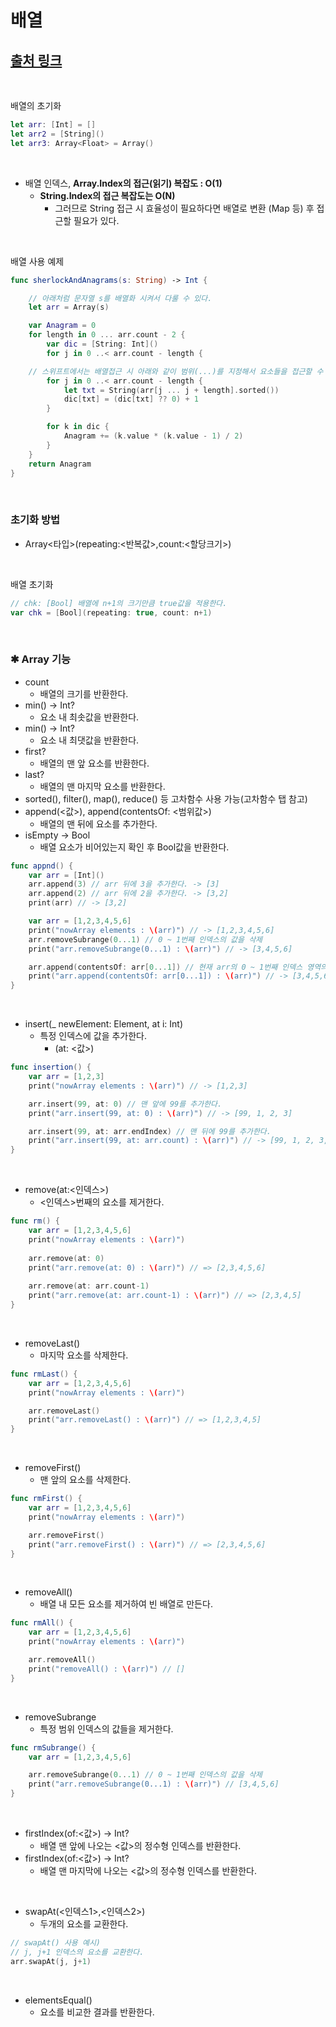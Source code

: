 # 배열

## [출처 링크](https://github.com/applebuddy/AlgorithmMemo#Swift_%EC%9E%90%EB%A3%8C%EA%B5%AC%EC%A1%B0)

<br>

배열의 초기화

```swift
let arr: [Int] = []
let arr2 = [String]()
let arr3: Array<Float> = Array()
```

<br>

- 배열 인덱스, **Array.Index의 접근(읽기) 복잡도 : O(1)**
  - **String.Index의 접근 복잡도는 O(N)**
    - 그러므로 String 접근 시 효율성이 필요하다면 배열로 변환 (Map 등) 후 접근할 필요가 있다.

<br>

배열 사용 예제

```swift
func sherlockAndAnagrams(s: String) -> Int {

    // 아래처럼 문자열 s를 배열화 시켜서 다룰 수 있다.
    let arr = Array(s)

    var Anagram = 0
    for length in 0 ... arr.count - 2 {
        var dic = [String: Int]()
        for j in 0 ..< arr.count - length {

	// 스위프트에서는 배열접근 시 아래와 같이 범위(...)를 지정해서 요소들을 접근할 수 있다.
        for j in 0 ..< arr.count - length {
            let txt = String(arr[j ... j + length].sorted())
            dic[txt] = (dic[txt] ?? 0) + 1
        }

        for k in dic {
            Anagram += (k.value * (k.value - 1) / 2)
        }
    }
    return Anagram
}
```

<br>

### 초기화 방법

- Array<타입>(repeating:<반복값>,count:<할당크기>)

<br>

배열 초기화

```swift
// chk: [Bool] 배열에 n+1의 크기만큼 true값을 적용한다.
var chk = [Bool](repeating: true, count: n+1)
```

<br>

### ✱ Array 기능

- count
  - 배열의 크기를 반환한다.
- min() -> Int?
  - 요소 내 최솟값을 반환한다.
- min() -> Int?
  - 요소 내 최댓값을 반환한다.
- first?
  - 배열의 맨 앞 요소를 반환한다.
- last?
  - 배열의 맨 마지막 요소를 반환한다.
- sorted(), filter(), map(), reduce() 등 고차함수 사용 가능(고차함수 탭 참고)
- append(<값>), append(contentsOf: <범위값>)
  - 배열의 맨 뒤에 요소를 추가한다.
- isEmpty -> Bool
  - 배열 요소가 비어있는지 확인 후 Bool값을 반환한다.

```swift
func appnd() {
    var arr = [Int]()
    arr.append(3) // arr 뒤에 3을 추가한다. -> [3]
    arr.append(2) // arr 뒤에 2을 추가한다. -> [3,2]
    print(arr) // -> [3,2]

    var arr = [1,2,3,4,5,6]
    print("nowArray elements : \(arr)") // -> [1,2,3,4,5,6]
    arr.removeSubrange(0...1) // 0 ~ 1번째 인덱스의 값을 삭제
    print("arr.removeSubrange(0...1) : \(arr)") // -> [3,4,5,6]

    arr.append(contentsOf: arr[0...1]) // 현재 arr의 0 ~ 1번째 인덱스 영역의 값을 arr 뒤에 추가한다.
    print("arr.append(contentsOf: arr[0...1]) : \(arr)") // -> [3,4,5,6,3,4]
}
```

<br>

- insert(\_ newElement: Element, at i: Int)
  - 특정 인덱스에 값을 추가한다.
    - (at: <값>)

```swift
func insertion() {
    var arr = [1,2,3]
    print("nowArray elements : \(arr)") // -> [1,2,3]

    arr.insert(99, at: 0) // 맨 앞에 99를 추가한다.
    print("arr.insert(99, at: 0) : \(arr)") // -> [99, 1, 2, 3]

    arr.insert(99, at: arr.endIndex) // 맨 뒤에 99를 추가한다.
    print("arr.insert(99, at: arr.count) : \(arr)") // -> [99, 1, 2, 3, 99]
}
```

<br>
  
- remove(at:<인덱스>)
  - <인덱스>번째의 요소를 제거한다. 
~~~ swift 
func rm() {
    var arr = [1,2,3,4,5,6]
    print("nowArray elements : \(arr)")
    
    arr.remove(at: 0)
    print("arr.remove(at: 0) : \(arr)") // => [2,3,4,5,6]
    
    arr.remove(at: arr.count-1)
    print("arr.remove(at: arr.count-1) : \(arr)") // => [2,3,4,5]
}
~~~

<br>

- removeLast()
  - 마지막 요소를 삭제한다.

```swift
func rmLast() {
    var arr = [1,2,3,4,5,6]
    print("nowArray elements : \(arr)")

    arr.removeLast()
    print("arr.removeLast() : \(arr)") // => [1,2,3,4,5]
}
```

<br>

- removeFirst()
  - 맨 앞의 요소를 삭제한다.

```swift
func rmFirst() {
    var arr = [1,2,3,4,5,6]
    print("nowArray elements : \(arr)")

    arr.removeFirst()
    print("arr.removeFirst() : \(arr)") // => [2,3,4,5,6]
}
```

<br>

- removeAll()
  - 배열 내 모든 요소를 제거하여 빈 배열로 만든다.

```swift
func rmAll() {
    var arr = [1,2,3,4,5,6]
    print("nowArray elements : \(arr)")

    arr.removeAll()
    print("removeAll() : \(arr)") // []
}
```

<br>

- removeSubrange
  - 특정 범위 인덱스의 값들을 제거한다.

```swift
func rmSubrange() {
    var arr = [1,2,3,4,5,6]

    arr.removeSubrange(0...1) // 0 ~ 1번째 인덱스의 값을 삭제
    print("arr.removeSubrange(0...1) : \(arr)") // [3,4,5,6]
}
```

<br>

- firstIndex(of:<값>) -> Int?
  - 배열 맨 앞에 나오는 <값>의 정수형 인덱스를 반환한다.
- firstIndex(of:<값>) -> Int?
  - 배열 맨 마지막에 나오는 <값>의 정수형 인덱스를 반환한다.

<br>

- swapAt(<인덱스1>,<인덱스2>)
  - 두개의 요소를 교환한다.

```swift
// swapAt() 사용 예시)
// j, j+1 인덱스의 요소를 교환한다.
arr.swapAt(j, j+1)
```

<br>

- elementsEqual()
  - 요소를 비교한 결과를 반환한다.
